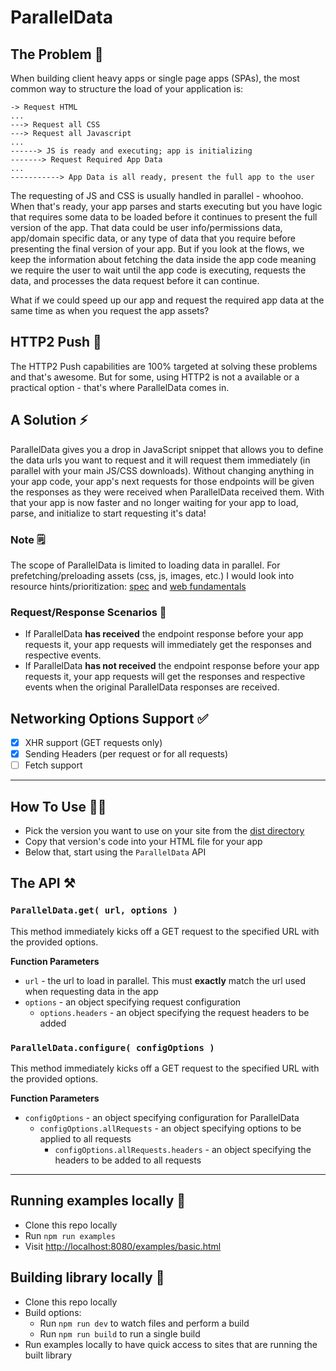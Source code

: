# ParallelData

## The Problem 🐌
When building client heavy apps or single page apps (SPAs), the most common way to structure the load of your application is:

```
-> Request HTML
...
---> Request all CSS
---> Request all Javascript
...
------> JS is ready and executing; app is initializing
-------> Request Required App Data
...
-----------> App Data is all ready, present the full app to the user
```

The requesting of JS and CSS is usually handled in parallel - whoohoo. When that's ready, your app parses and starts executing but you have logic that requires some data to be loaded before it continues to present the full version of the app. That data could be user info/permissions data, app/domain specific data, or any type of data that you require before presenting the final version of your app. But if you look at the flows, we keep the information about fetching the data inside the app code meaning we require the user to wait until the app code is executing, requests the data, and processes the data request before it can continue.

What if we could speed up our app and request the required app data at the same time as when you request the app assets?

## HTTP2 Push 🌟
The HTTP2 Push capabilities are 100% targeted at solving these problems and that's awesome. But for some, using HTTP2 is not a available or a practical option - that's where ParallelData comes in.

## A Solution ⚡️
ParallelData gives you a drop in JavaScript snippet that allows you to define the data urls you want to request and it will request them immediately (in parallel with your main JS/CSS downloads). Without changing anything in your app code, your app's next requests for those endpoints will be given the responses as they were received when ParallelData received them. With that your app is now faster and no longer waiting for your app to load, parse, and initialize to start requesting it's data!

### Note 🗒
The scope of ParallelData is limited to loading data in parallel. For prefetching/preloading assets (css, js, images, etc.) I would look into resource hints/prioritization: [spec](https://www.w3.org/TR/resource-hints/) and [web fundamentals](https://developers.google.com/web/fundamentals/performance/resource-prioritization)

### Request/Response Scenarios 🔄

- If ParallelData **has received** the endpoint response before your app requests it, your app requests will immediately get the responses and respective events.
- If ParallelData **has not received** the endpoint response before your app requests it, your app requests will get the responses and respective events when the original ParallelData responses are received.

## Networking Options Support ✅
- [x] XHR support (GET requests only)
- [x] Sending Headers (per request or for all requests)
- [ ] Fetch support

---------

## How To Use 👍🏻

- Pick the version you want to use on your site from the [dist directory](/dist/)
- Copy that version's code into your HTML file for your app
- Below that, start using the `ParallelData` API



## The API ⚒

### `ParallelData.get( url, options )`
This method immediately kicks off a GET request to the specified URL with the provided options.

**Function Parameters**
- `url` - the url to load in parallel. This must **exactly** match the url used when requesting data in the app
- `options` - an object specifying request configuration
  - `options.headers` - an object specifying the request headers to be added

### `ParallelData.configure( configOptions )`
This method immediately kicks off a GET request to the specified URL with the provided options.

**Function Parameters**
- `configOptions` - an object specifying configuration for ParallelData
  - `configOptions.allRequests` - an object specifying options to be applied to all requests
    - `configOptions.allRequests.headers` - an object specifying the headers to be added to all requests

-------

## Running examples locally 🏃
- Clone this repo locally
- Run `npm run examples`
- Visit [http://localhost:8080/examples/basic.html](http://localhost:8080/examples/basic.html)

## Building library locally 🔨
- Clone this repo locally
- Build options:
  - Run `npm run dev` to watch files and perform a build
  - Run `npm run build` to run a single build
- Run examples locally to have quick access to sites that are running the built library
